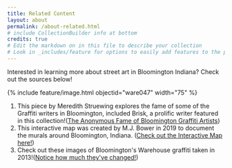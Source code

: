 ```yaml
---
title: Related Content 
layout: about 
permalink: /about-related.html
# include CollectionBuilder info at bottom
credits: true
# Edit the markdown on in this file to describe your collection
# Look in _includes/feature for options to easily add features to the page
---
```


Interested in learning more about street art in Bloomington Indiana? Check out the sources below! 

{% include feature/image.html objectid="ware047" width="75" %}

1. This piece by Meredith Struewing explores the fame of some of the Graffiti writers in Bloomington, included Brisk, a prolific writer featured in this collection!([The Anonymous Fame of Bloomington Graffiti Artists](https://indianapublicmedia.org/theinbox/bloomington-graffiti.php))
2. This interactive map was created by M.J. Bower in 2019 to document the murals around Bloomington, Indiana. ([Check out the Interactive Map here!](https://limestonepostmagazine.com/murals-of-bloomington-photos-and-trail-map/)) 
3. Check out these images of Bloomington's Warehouse graffiti taken in 2013!([Notice how much they've changed!](https://imgur.com/a/lzQch))



